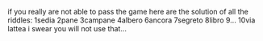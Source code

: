 if you really are not able to pass the game here are the solution of all the riddles:
1sedia
2pane
3campane
4albero
6ancora
7segreto
8libro
9...
10via lattea
i swear you will not use that...